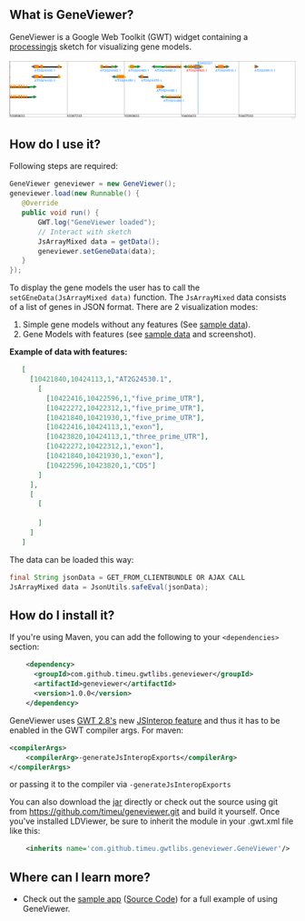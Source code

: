 ## What is GeneViewer?


GeneViewer is a Google Web Toolkit (GWT) widget containing a [processingjs][0] sketch for visualizing gene models.

![GeneViewer](https://raw.githubusercontent.com/timeu/GeneViewer/master/geneviewer.png "GeneViewer")


## How do I use it?

Following steps are required:  

```JAVA
GeneViewer geneviewer = new GeneViewer();
geneviewer.load(new Runnable() {
   @Override
   public void run() {
       GWT.log("GeneViewer loaded");
       // Interact with sketch
       JsArrayMixed data = getData();
       geneviewer.setGeneData(data);
   }
});
```
To display the gene models the user has to call the `setGEneData(JsArrayMixed data)` function. 
The `JsArrayMixed` data consists of a list of genes in JSON format. There are 2 visualization modes: 
 1. Simple gene models without any features (See [sample data][1]).
 2. Gene Models with features (see [sample data][2] and screenshot).

**Example of data with features:**

```JSON
   [
     [10421840,10424113,1,"AT2G24530.1",
       [
         [10422416,10422596,1,"five_prime_UTR"],
         [10422272,10422312,1,"five_prime_UTR"],
         [10421840,10421930,1,"five_prime_UTR"],
         [10422416,10424113,1,"exon"],
         [10423820,10424113,1,"three_prime_UTR"],
         [10422272,10422312,1,"exon"],
         [10421840,10421930,1,"exon"],
         [10422596,10423820,1,"CDS"]
       ]
     ],
     [  
       [
         
       ]
     ]
   ]
```

The data can be loaded this way: 
 
```JAVA
final String jsonData = GET_FROM_CLIENTBUNDLE OR AJAX CALL
JsArrayMixed data = JsonUtils.safeEval(jsonData);
```

## How do I install it?

If you're using Maven, you can add the following to your `<dependencies>`
section:

```xml
    <dependency>
      <groupId>com.github.timeu.gwtlibs.geneviewer</groupId>
      <artifactId>geneviewer</artifactId>
      <version>1.0.0</version>
    </dependency>
```

GeneViewer uses [GWT 2.8's][3] new [JSInterop feature][4] and thus it has to be enabled in the GWT compiler args.
For maven:
```xml
<compilerArgs>
    <compilerArg>-generateJsInteropExports</compilerArg>
</compilerArgs>
```
or passing it to the compiler via `-generateJsInteropExports`

You can also download the [jar][5] directly or check out the source using git
from <https://github.com/timeu/geneviewer.git> and build it yourself. Once
you've installed LDViewer, be sure to inherit the module in your .gwt.xml
file like this:

```xml
    <inherits name='com.github.timeu.gwtlibs.geneviewer.GeneViewer'/>
```

## Where can I learn more?

 * Check out the [sample app][6] ([Source Code][7]) for a full example of using GeneViewer.
 
[0]: http://processingjs.org
[1]: https://github.com/timeu/GeneViewer/blob/master/geneviewer-sample/src/main/resources/sample/client/data/genes.json
[2]: https://github.com/timeu/GeneViewer/blob/master/geneviewer-sample/src/main/resources/sample/client/data/genes_with_features.json
[3]: http://www.gwtproject.org/release-notes.html#Release_Notes_2_8_0_BETA1
[4]: https://docs.google.com/document/d/10fmlEYIHcyead_4R1S5wKGs1t2I7Fnp_PaNaa7XTEk0/edit#heading=h.o7amqk9edhb9
[5]: https://github.com/timeu/GeneViewer/releases
[6]: http://timeu.github.io/GeneViewer
[7]: https://github.com/timeu/GeneViewer/tree/master/geneviewer-sample 
